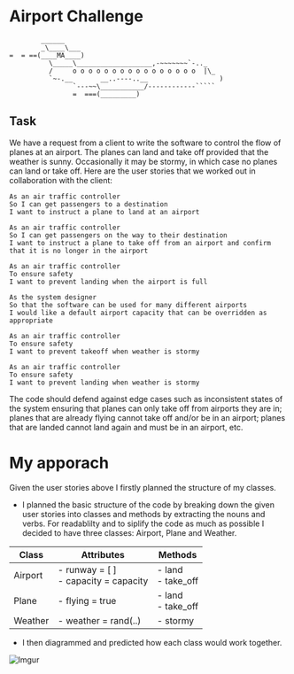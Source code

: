 Airport Challenge
=================

```
        ______
        _\____\___
=  = ==(____MA____)
          \_____\___________________,-~~~~~~~`-.._
          /     o o o o o o o o o o o o o o o o  |\_
          `~-.__       __..----..__                  )
                `---~~\___________/------------`````
                =  ===(_________)

```

Task
-----

We have a request from a client to write the software to control the flow of planes at an airport. The planes can land and take off provided that the weather is sunny. Occasionally it may be stormy, in which case no planes can land or take off.  Here are the user stories that we worked out in collaboration with the client:

```
As an air traffic controller 
So I can get passengers to a destination 
I want to instruct a plane to land at an airport

As an air traffic controller 
So I can get passengers on the way to their destination 
I want to instruct a plane to take off from an airport and confirm that it is no longer in the airport

As an air traffic controller 
To ensure safety 
I want to prevent landing when the airport is full 

As the system designer
So that the software can be used for many different airports
I would like a default airport capacity that can be overridden as appropriate

As an air traffic controller 
To ensure safety 
I want to prevent takeoff when weather is stormy 

As an air traffic controller 
To ensure safety 
I want to prevent landing when weather is stormy 
```

The code should defend against edge cases such as inconsistent states of the system ensuring that planes can only take off from airports they are in; planes that are already flying cannot take off and/or be in an airport; planes that are landed cannot land again and must be in an airport, etc.

# My apporach
Given the user stories above I firstly planned the structure of my classes.

- I planned the basic structure of the code by breaking down the given user stories into classes and methods by extracting the nouns and verbs. For readablilty and to siplify the code as much as possible I decided to have three classes: Airport, Plane and Weather.

| Class   | Attributes                              | Methods                   |
|---------|-----------------------------------------|---------------------------|
| Airport | - runway = [ ]<br>- capacity = capacity | - land<br>- take_off      |
| Plane   | - flying = true                         | - land<br>- take_off |
| Weather | - weather = rand(..)                    | - stormy                  |           |  

- I then diagrammed and predicted how each class would work together. 

![Imgur](https://imgur.com/zFQRHUf.png)
